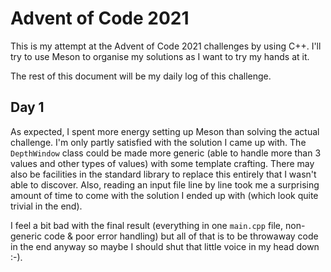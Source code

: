 # Advent of Code 2021

This is my attempt at the Advent of Code 2021 challenges by using C++.
I'll try to use Meson to organise my solutions as I want to try my hands at it.

The rest of this document will be my daily log of this challenge.

## Day 1
As expected, I spent more energy setting up Meson than solving the actual challenge. I'm only partly satisfied with the solution I came up with.
The `DepthWindow` class could be made more generic (able to handle more than 3 values and other types of values) with some template crafting.
There may also be facilities in the standard library to replace this entirely that I wasn't able to discover.
Also, reading an input file line by line took me a surprising amount of time to come with the solution I ended up with (which look quite trivial in
the end).

I feel a bit bad with the final result (everything in one `main.cpp` file, non-generic code & poor error handling) but all of that is to be throwaway
code in the end anyway so maybe I should shut that little voice in my head down :-).